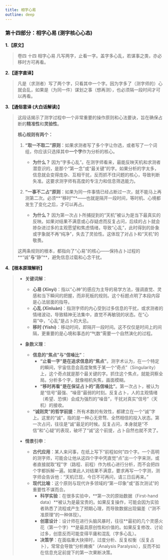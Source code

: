 ```yaml
---
title: 相字心易
outline: deep
---
```

  
### **第十四部分：相字心易 (测字核心心态)**

**1.【原文】**
> 卷四 十四 相字心易
> 凡写两字，止看一字。盖字多心乱，若谋事之类，亦必移时方可再看。

**2.【逐字直译】**
> 凡是（求测者）写了两个字，只看其中一个字。因为字多了（测字师的）心就会乱，如果是（为同一件）谋划之事（想再测），也必须隔一段时间才可以再看。

**3.【通俗意译 (大白话解读)】**
> 这段话揭示了测字过程中一个非常重要的操作原则和心法要诀，旨在确保占断的**精准性**和**灵验性**。
> 
> **核心规则有两个：**
> 
> 1.  **“取一不取二”原则**：如果求测者写了多个字让你选，或者写了一个词组，你应该只选择其中**一个字**作为分析的核心。
>     *   **为什么？** 因为“字多心乱”。在测字师看来，最能反映天机和求测者潜意识的，是那个“第一念”或“最关键”的字。如果分析的字太多，信息就会变得庞杂、互相干扰，反而抓不住问题的核心，导致判断失准。这要求测字师有高度的专注力和信息筛选能力。
> 
> 2.  **“一事不二占”原则**：如果为同一件事情已经占断过一次，就不能马上再测第二次。必须**“移时”**——也就是隔开一段时间，等时机、心境都发生了变化之后，才可以再占。
>     *   **为什么？** 因为第一次占卜所捕捉到的“天机”被认为是当下最真实的反映。如果对结果不满意或心存疑虑而反复占问，后续的占卜就会掺杂进过多的主观愿望和焦虑情绪，导致“心乱”，此时得到的卦象或字象就不再“纯净”，失去了灵验性。这体现了对占卜和“天机”的敬畏。
> 
> 这两条规则的根本，都指向了“心易”的核心——保持占卜过程的**“诚”**与**“静”**，避免信息过载和心念干扰。

**4.【根本原理解析】**
> *   **关键词解**：
>     *   **心易 (Xīnyì)**：指以“心神”的感应为主导的易学方法，强调直觉、灵感和当下瞬间的把握，而非死板的规则。这个标题点明了本段内容是心法层面的指导。
>     *   **心乱 (Xīnluàn)**：指测字师的内心受到过多信息的干扰，或求测者的情绪波动，导致精神无法集中，直觉不再敏锐的状态。在“心易”中，“心乱”是占卜的大忌。
>     *   **移时 (Yíshí)**：移动时间，即隔开一段时间。这不仅仅是时间上的间隔，更重要的是心境和事态的“气数”需要一个自然演化的过程。
> 
> *   **象数义理**：
>     *   **信息的“焦点”与“信噪比”**：
>         *   **“止看一字”**是在追求信息的**“焦点”**。测字术认为，在一个特定的瞬间，宇宙信息会高度聚焦于某一个“奇点”（Singularity）上，这个奇点就是那个最关键的字。抓住这个焦点，就能洞察全局。分析多个字，就像相机失焦，画面模糊。
>         *   **“移时再看”**是在保证占卜的**“高信噪比”**。第一次占卜，被认为是“信号”最强、“噪音”最弱的时刻。反复占卜，人的主观情绪（希望、恐惧）会成为强烈的“噪音”，干扰对真实“信号”（天机）的接收。
>     *   **“诚则灵”的哲学前提**：所有术数的有效性，都建立在一个“诚”字上。这里的“诚”，指的是一种心无旁骛、全然相信的投入状态。第一次占问，往往是“诚”最足的时候。反复占问，本身就是“不信”和“心疑”的表现，破坏了“诚”这个前提，占卜自然也就不灵了。
> 
> *   **情景引申**：
>     *   **古代应用**：某人来问事，在纸上写下“前程如何”四个字。一个高明的测字师，可能会让他从这四个字中凭直觉“点”出一个字来测，或者直接就取“程”字（路程、前程）作为核心进行分析，而不会把四个字都拆解一遍。如果此人对结果不满意，要求再写一个字测，测字师会告诉他：“天机已现，今日不可再问，请三日后再来。”
>     *   **现代比喻**：这个原则与现代许多领域的“第一印象”或“首次测试”的重要性不谋而合。
>         *   **科学实验**：在很多实验中，**第一次的原始数据（First-hand data）**被认为是最宝贵的。如果反复操作，可能会因为实验者熟悉了流程或产生了预期心理，而导致数据出现偏差（“测不准原理”的一种体现）。
>         *   **创意设计**：设计师在进行头脑风暴时，往往**最初的几个灵感火花（第一个字）**是最具原创性和价值的。如果反复修改、讨论过多，创意反而可能变得平庸和混乱（字多心乱）。
>         *   **决策学**：在面临重大抉择时，过度分析、反复权衡（反复占卜），常常会导致“分析瘫痪”（Analysis Paralysis），反而不如在信息充足前提下的第一次果断决策。

